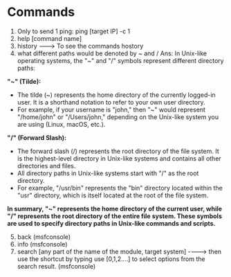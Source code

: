# Commands

1. Only to send 1 ping: ping [target IP] -c 1
2. help [command name]
3. history ---> To see the commands hostory
4. what different paths would be denoted by ~ and /
Ans: In Unix-like operating systems, the "~" and "/" symbols represent different directory paths:

**"~" (Tilde):**

* The tilde (~) represents the home directory of the currently logged-in user. It is a shorthand notation to refer to your own user directory.
* For example, if your username is "john," then "~" would represent "/home/john" or "/Users/john," depending on the Unix-like system you are using (Linux, macOS, etc.).

**"/" (Forward Slash):**

* The forward slash (/) represents the root directory of the file system. It is the highest-level directory in Unix-like systems and contains all other directories and files.
* All directory paths in Unix-like systems start with "/" as the root directory.
* For example, "/usr/bin" represents the "bin" directory located within the "usr" directory, which is itself located at the root of the file system.

**In summary, "~" represents the home directory of the current user, while "/" represents the root directory of the entire file system. These symbols are used to specify directory paths in Unix-like commands and scripts.**

5. back (msfconsole)
6. info (msfconsole)
7. search [any part of the name of the module, target system] ----> then use the shortcut by typing use [0,1,2....] to select options from the search result. (msfconsole)
